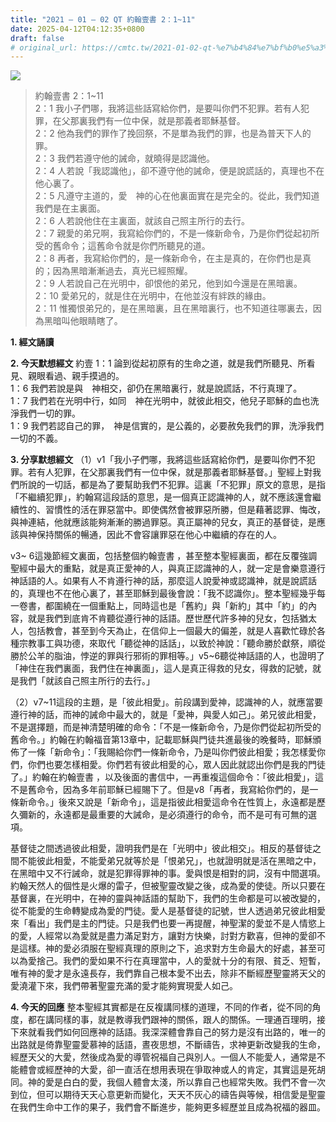 ```yaml
---
title: "2021 – 01 – 02 QT 約翰壹書 2：1~11"
date: 2025-04-12T04:12:35+0800
draft: false
# original_url: https://cmtc.tw/2021-01-02-qt-%e7%b4%84%e7%bf%b0%e5%a3%b9%e6%9b%b8-2%ef%bc%9a111
---
```


![](/images/qt.jpg)
> 約翰壹書 2：1\~11  
> 2：1 我小子們哪，我將這些話寫給你們，是要叫你們不犯罪。若有人犯罪，在父那裏我們有一位中保，就是那義者耶穌基督。  
> 2：2 他為我們的罪作了挽回祭，不是單為我們的罪，也是為普天下人的罪。  
> 2：3 我們若遵守他的誡命，就曉得是認識他。  
> 2：4 人若說「我認識他」，卻不遵守他的誡命，便是說謊話的，真理也不在他心裏了。  
> 2：5 凡遵守主道的，愛　神的心在他裏面實在是完全的。從此，我們知道我們是在主裏面。  
> 2：6 人若說他住在主裏面，就該自己照主所行的去行。  
> 2：7 親愛的弟兄啊，我寫給你們的，不是一條新命令，乃是你們從起初所受的舊命令；這舊命令就是你們所聽見的道。  
> 2：8 再者，我寫給你們的，是一條新命令，在主是真的，在你們也是真的；因為黑暗漸漸過去，真光已經照耀。  
> 2：9 人若說自己在光明中，卻恨他的弟兄，他到如今還是在黑暗裏。  
> 2：10 愛弟兄的，就是住在光明中，在他並沒有絆跌的緣由。  
> 2：11 惟獨恨弟兄的，是在黑暗裏，且在黑暗裏行，也不知道往哪裏去，因為黑暗叫他眼睛瞎了。

**1. 經文誦讀**

**2.  今天默想經文**
約壹 1：1 論到從起初原有的生命之道，就是我們所聽見、所看見、親眼看過、親手摸過的。  
1：6 我們若說是與　神相交，卻仍在黑暗裏行，就是說謊話，不行真理了。  
1：7 我們若在光明中行，如同　神在光明中，就彼此相交，他兒子耶穌的血也洗淨我們一切的罪。  
1：9 我們若認自己的罪，　神是信實的，是公義的，必要赦免我們的罪，洗淨我們一切的不義。

**3. 分享默想經文**
（1）v1「我小子們哪，我將這些話寫給你們，是要叫你們不犯罪。若有人犯罪，在父那裏我們有一位中保，就是那義者耶穌基督。」聖經上對我們所說的一切話，都是為了要幫助我們不犯罪。這裏「不犯罪」原文的意思，是指「不繼續犯罪」，約翰寫這段話的意思，是一個真正認識神的人，就不應該還會繼續性的、習慣性的活在罪惡當中。即使偶然會被罪惡所勝，但是藉著認罪、悔改，與神連結，他就應該能夠漸漸的勝過罪惡。真正屬神的兒女，真正的基督徒，是應該與神保持關係的暢通，因此不會容讓罪惡在他心中繼續的存在的人。

v3~ 6這幾節經文裏面，包括整個約翰壹書 ，甚至整本聖經裏面，都在反覆強調聖經中最大的重點，就是真正愛神的人，與真正認識神的人，就一定是會樂意遵行神話語的人。如果有人不肯遵行神的話，那麼這人說愛神或認識神，就是說謊話的，真理也不在他心裏了，甚至耶穌到最後會說：「我不認識你」。整本聖經幾乎每一卷書，都圍繞在一個重點上，同時這也是「舊約」與「新約」其中「約」的內容，就是我們到底肯不肯聽從遵行神的話語。歷世歷代許多神的兒女，包括猶太人，包括教會，甚至到今天為止，在信仰上一個最大的偏差，就是人喜歡忙碌於各種宗教事工與功德，來取代「聽從神的話話」，以致於神說：「聽命勝於獻祭，順從勝於公羊的脂油，悖逆的罪與行邪術的罪相等。」v5\~6聽從神話語的人，也證明了「神住在我們裏面，我們住在神裏面」，這人是真正得救的兒女，得救的記號，就是我們「就該自己照主所行的去行。」

（2）v7\~11這段的主題，是「彼此相愛」。前段講到愛神，認識神的人，就應當要遵行神的話，而神的誡命中最大的，就是「愛神，與愛人如己」。弟兄彼此相愛，不是選擇題，而是神清楚明確的命令：「不是一條新命令，乃是你們從起初所受的舊命令。」約翰在約翰福音第13章中，記載耶穌與門徒共進最後的晚餐時，耶穌頒佈了一條「新命令」：「我賜給你們一條新命令，乃是叫你們彼此相愛；我怎樣愛你們，你們也要怎樣相愛。你們若有彼此相愛的心，眾人因此就認出你們是我的門徒了。」約翰在約翰壹書 ，以及後面的書信中，一再重複這個命令：「彼此相愛」，這不是舊命令，因為多年前耶穌已經賜下了。但是v8「再者，我寫給你們的，是一條新命令。」後來又說是「新命令」，這是指彼此相愛這命令在性質上，永遠都是歷久彌新的，永遠都是最重要的大誡命，是必須遵行的命令，而不是可有可無的選項。

基督徒之間透過彼此相愛，證明我們是在「光明中」彼此相交」。相反的基督徒之間不能彼此相愛，不能愛弟兄就等於是「恨弟兄」，也就證明就是活在黑暗之中，在黑暗中又不行誡命，就是犯罪得罪神的事。愛與恨是相對的詞，沒有中間選項。約翰天然人的個性是火爆的雷子，但被聖靈改變之後，成為愛的使徒。所以只要在基督裏，在光明中，在神的靈與神話語的幫助下，我們的生命都是可以被改變的，從不能愛的生命轉變成為愛的門徒。愛人是基督徒的記號，世人透過弟兄彼此相愛來「看出」我們是主的門徒。只是我們也要一再提醒，神聖潔的愛並不是人情慾上的愛，人經常以為愛就是盡力滿足對方，讓對方快樂，討對方歡喜，但神的愛卻不是這樣。神的愛必須服在聖經真理的原則之下，追求對方生命最大的好處，甚至可以為愛捨己。我們的愛如果不行在真理當中，人的愛就十分的有限、貧乏、短暫，唯有神的愛才是永遠長存，我們靠自己根本愛不出去，除非不斷經歷聖靈將天父的愛澆灌下來，我們帶著聖靈充滿的愛才能夠實現愛人如己。

**4. 今天的回應**
整本聖經其實都是在反複講同樣的道理，不同的作者，從不同的角度，都在講同樣的事，就是教導我們跟神的關係，跟人的關係。一理通百理明，接下來就看我們如何回應神的話語。我深深體會靠自己的努力是沒有出路的，唯一的出路就是倚靠聖靈愛慕神的話語，晝夜思想，不斷禱告，求神更新改變我的生命，經歷天父的大愛，然後成為愛的導管祝福自己與別人。一個人不能愛人，通常是不能體會或經歷神的大愛，卻一直活在想用表現在爭取神或人的肯定，其實這是死胡同。神的愛是白白的愛，我個人體會太淺，所以靠自己也經常失敗。我們不會一次到位，但可以期待天天心意更新而變化，天天不灰心的禱告與等候，相信愛是聖靈在我們生命中工作的果子，我們會不斷進步，能夠更多經歷並且成為祝福的器皿。
